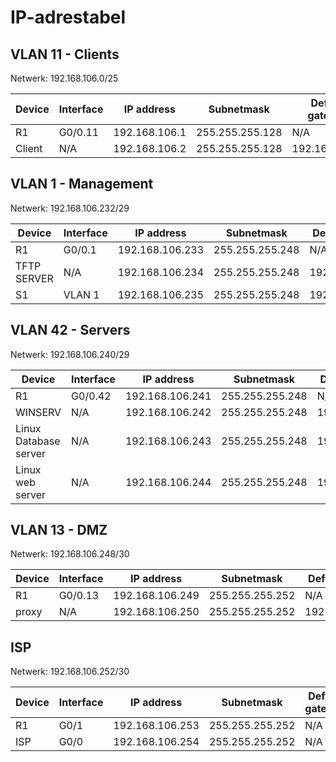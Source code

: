 # IP-adrestabel

<!-- 
tabel template:

## 

Netwerk: /

| Device | Interface | IP address    | Subnetmask      | Default gateway |
| ------ | --------- | ------------- | --------------- | --------------- |
|        |           |               |                 |                 |
|        |           |               |                 |                 |

-->


## VLAN 11 - Clients

Netwerk: 192.168.106.0/25

| Device | Interface | IP address    | Subnetmask      | Default gateway |
| ------ | --------- | ------------- | --------------- | --------------- |
| R1     | G0/0.11   | 192.168.106.1 | 255.255.255.128 | N/A             |
| Client | N/A       | 192.168.106.2 | 255.255.255.128 | 192.168.106.1   |

## VLAN 1 - Management

Netwerk: 192.168.106.232/29

| Device      | Interface | IP address      | Subnetmask      | Default gateway |
| ----------- | --------- | --------------- | --------------- | --------------- |
| R1          | G0/0.1    | 192.168.106.233 | 255.255.255.248 | N/A             |
| TFTP SERVER | N/A       | 192.168.106.234 | 255.255.255.248 | 192.168.106.233 |
| S1          | VLAN 1    | 192.168.106.235 | 255.255.255.248 | 192.168.106.233 |


## VLAN 42 - Servers

Netwerk: 192.168.106.240/29

| Device                | Interface | IP address      | Subnetmask      | Default gateway |
| --------              | --------- | --------------- | --------------- | --------------- |
| R1                    | G0/0.42   | 192.168.106.241 | 255.255.255.248 | N/A             |
| WINSERV               | N/A       | 192.168.106.242 | 255.255.255.248 | 192.168.106.241 |
| Linux Database server | N/A       | 192.168.106.243 | 255.255.255.248 | 192.168.106.241 |
| Linux web server      | N/A       | 192.168.106.244 | 255.255.255.248 | 192.168.106.241 |

## VLAN 13 - DMZ

Netwerk: 192.168.106.248/30

| Device  | Interface | IP address      | Subnetmask      | Default gateway |
| ------  | --------- | --------------- | --------------- | --------------- |
| R1      | G0/0.13   | 192.168.106.249 | 255.255.255.252 | N/A             |
| proxy   | N/A       | 192.168.106.250 | 255.255.255.252 | 192.168.106.249 |


## ISP

Netwerk: 192.168.106.252/30

| Device | Interface | IP address      | Subnetmask      | Default gateway |
| ------ | --------- | --------------- | --------------- | --------------- |
| R1     | G0/1      | 192.168.106.253 | 255.255.255.252 | N/A             |
| ISP    | G0/0      | 192.168.106.254 | 255.255.255.252 | N/A             |

<!--Verder aanvullen-->
